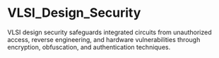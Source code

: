 # VLSI_Design_Security
VLSI design security safeguards integrated circuits from unauthorized access, reverse engineering, and hardware vulnerabilities through encryption, obfuscation, and authentication techniques.
